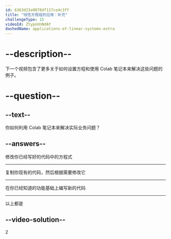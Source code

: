 ```yaml
---
id: 6363d23a9078df117ce4c3ff
title: "线性方程组的应用：补充"
challengeType: 15
videoId: ZtypoUnNdAY
dashedName: applications-of-linear-systems-extra
---
```


# --description--

下一个视频包含了更多关于如何设置方程和使用 Colab 笔记本来解决这些问题的例子。

# --question--

## --text--

你如何利用 Colab 笔记本来解决实际业务问题？

## --answers--

修改你已经写好的代码中的方程式

---

复制你现有的代码，然后根据需要修改它

---

在你已经知道的功能基础上编写新的代码

---

以上都是

## --video-solution--

2
